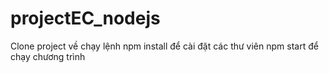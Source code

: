 # projectEC_nodejs
Clone project về
chạy lệnh npm install để cài đặt các thư viên 
npm start để chạy chương trình
